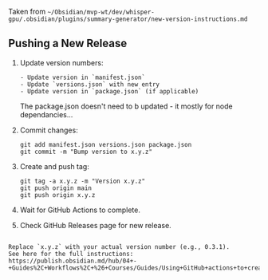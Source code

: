 Taken from `~/Obsidian/mvp-wt/dev/whisper-gpu/.obsidian/plugins/summary-generator/new-version-instructions.md`

## Pushing a New Release

1. Update version numbers:
    ```
    - Update version in `manifest.json`
    - Update `versions.json` with new entry
    - Update version in `package.json` (if applicable)
    ```
    The package.json doesn't need to b updated - it mostly for node dependancies...
2. Commit changes:

    ```
    git add manifest.json versions.json package.json
    git commit -m "Bump version to x.y.z"
    ```

3. Create and push tag:

    ```
    git tag -a x.y.z -m "Version x.y.z"
    git push origin main
    git push origin x.y.z
    ```

4. Wait for GitHub Actions to complete.

5. Check GitHub Releases page for new release.

```

Replace `x.y.z` with your actual version number (e.g., 0.3.1).
See here for the full instructions:
https://publish.obsidian.md/hub/04+-+Guides%2C+Workflows%2C+%26+Courses/Guides/Using+GitHub+actions+to+create+releases+for+plugins
```

